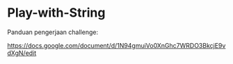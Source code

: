 # Play-with-String

Panduan pengerjaan challenge:

https://docs.google.com/document/d/1N94gmuiVo0XnGhc7WRDO3BkcjE9vdXgN/edit
